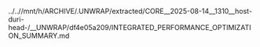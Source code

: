 ../..//mnt/h/ARCHIVE/.UNWRAP/extracted/CORE__2025-08-14__1310__host-duri-head-/__UNWRAP/df4e05a209/INTEGRATED_PERFORMANCE_OPTIMIZATION_SUMMARY.md